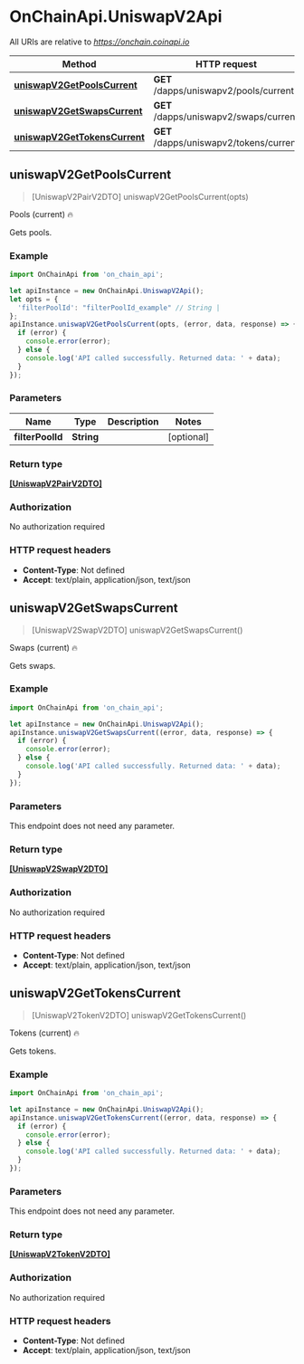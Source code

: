 # OnChainApi.UniswapV2Api

All URIs are relative to *https://onchain.coinapi.io*

Method | HTTP request | Description
------------- | ------------- | -------------
[**uniswapV2GetPoolsCurrent**](UniswapV2Api.md#uniswapV2GetPoolsCurrent) | **GET** /dapps/uniswapv2/pools/current | Pools (current) 🔥
[**uniswapV2GetSwapsCurrent**](UniswapV2Api.md#uniswapV2GetSwapsCurrent) | **GET** /dapps/uniswapv2/swaps/current | Swaps (current) 🔥
[**uniswapV2GetTokensCurrent**](UniswapV2Api.md#uniswapV2GetTokensCurrent) | **GET** /dapps/uniswapv2/tokens/current | Tokens (current) 🔥



## uniswapV2GetPoolsCurrent

> [UniswapV2PairV2DTO] uniswapV2GetPoolsCurrent(opts)

Pools (current) 🔥

Gets pools.

### Example

```javascript
import OnChainApi from 'on_chain_api';

let apiInstance = new OnChainApi.UniswapV2Api();
let opts = {
  'filterPoolId': "filterPoolId_example" // String | 
};
apiInstance.uniswapV2GetPoolsCurrent(opts, (error, data, response) => {
  if (error) {
    console.error(error);
  } else {
    console.log('API called successfully. Returned data: ' + data);
  }
});
```

### Parameters


Name | Type | Description  | Notes
------------- | ------------- | ------------- | -------------
 **filterPoolId** | **String**|  | [optional] 

### Return type

[**[UniswapV2PairV2DTO]**](UniswapV2PairV2DTO.md)

### Authorization

No authorization required

### HTTP request headers

- **Content-Type**: Not defined
- **Accept**: text/plain, application/json, text/json


## uniswapV2GetSwapsCurrent

> [UniswapV2SwapV2DTO] uniswapV2GetSwapsCurrent()

Swaps (current) 🔥

Gets swaps.

### Example

```javascript
import OnChainApi from 'on_chain_api';

let apiInstance = new OnChainApi.UniswapV2Api();
apiInstance.uniswapV2GetSwapsCurrent((error, data, response) => {
  if (error) {
    console.error(error);
  } else {
    console.log('API called successfully. Returned data: ' + data);
  }
});
```

### Parameters

This endpoint does not need any parameter.

### Return type

[**[UniswapV2SwapV2DTO]**](UniswapV2SwapV2DTO.md)

### Authorization

No authorization required

### HTTP request headers

- **Content-Type**: Not defined
- **Accept**: text/plain, application/json, text/json


## uniswapV2GetTokensCurrent

> [UniswapV2TokenV2DTO] uniswapV2GetTokensCurrent()

Tokens (current) 🔥

Gets tokens.

### Example

```javascript
import OnChainApi from 'on_chain_api';

let apiInstance = new OnChainApi.UniswapV2Api();
apiInstance.uniswapV2GetTokensCurrent((error, data, response) => {
  if (error) {
    console.error(error);
  } else {
    console.log('API called successfully. Returned data: ' + data);
  }
});
```

### Parameters

This endpoint does not need any parameter.

### Return type

[**[UniswapV2TokenV2DTO]**](UniswapV2TokenV2DTO.md)

### Authorization

No authorization required

### HTTP request headers

- **Content-Type**: Not defined
- **Accept**: text/plain, application/json, text/json

